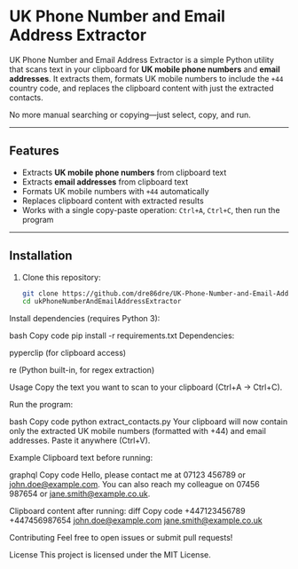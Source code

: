# UK Phone Number and Email Address Extractor

UK Phone Number and Email Address Extractor is a simple Python utility that scans text in your clipboard for **UK mobile phone numbers** and **email addresses**. It extracts them, formats UK mobile numbers to include the `+44` country code, and replaces the clipboard content with just the extracted contacts.  

No more manual searching or copying—just select, copy, and run.  

---

## Features

- Extracts **UK mobile phone numbers** from clipboard text  
- Extracts **email addresses** from clipboard text  
- Formats UK mobile numbers with `+44` automatically  
- Replaces clipboard content with extracted results  
- Works with a single copy-paste operation: `Ctrl+A`, `Ctrl+C`, then run the program  

---

## Installation

1. Clone this repository:  
   ```bash
   git clone https://github.com/dre86dre/UK-Phone-Number-and-Email-Address-Extractor.git
   cd ukPhoneNumberAndEmailAddressExtractor
Install dependencies (requires Python 3):

bash
Copy code
pip install -r requirements.txt
Dependencies:

pyperclip (for clipboard access)

re (Python built-in, for regex extraction)

Usage
Copy the text you want to scan to your clipboard (Ctrl+A → Ctrl+C).

Run the program:

bash
Copy code
python extract_contacts.py
Your clipboard will now contain only the extracted UK mobile numbers (formatted with +44) and email addresses. Paste it anywhere (Ctrl+V).

Example
Clipboard text before running:

graphql
Copy code
Hello, please contact me at 07123 456789 or john.doe@example.com. You can also reach my colleague on 07456 987654 or jane.smith@example.co.uk.

Clipboard content after running:
diff
Copy code
+447123456789
+447456987654
john.doe@example.com
jane.smith@example.co.uk

Contributing
Feel free to open issues or submit pull requests!

License
This project is licensed under the MIT License.
